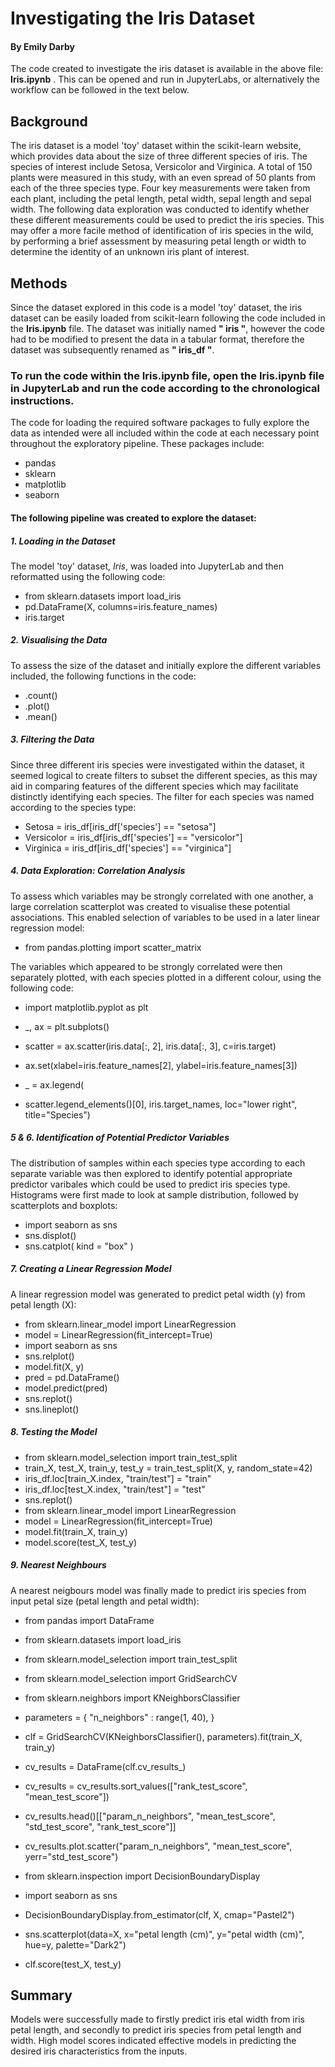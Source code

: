 # Investigating the Iris Dataset # 
#### By Emily Darby ####

The code created to investigate the iris dataset is available in the above file: **Iris.ipynb** . This can be opened and run in JupyterLabs, or alternatively the workflow can be followed in the text below.

## Background ##

The iris dataset is a model 'toy' dataset within the scikit-learn website, which provides data about the size of three different species of iris. The species of interest include Setosa, Versicolor and Virginica. A total of 150 plants were measured in this study, with an even spread of 50 plants from each of the three species type. Four key measurements were taken from each plant, including the petal length, petal width, sepal length and sepal width. 
The following data exploration was conducted to identify whether these different measurements could be used to predict the iris species. This may offer a more facile method of identification of iris species in the wild, by performing a brief assessment by measuring petal length or width to determine the identity of an unknown iris plant of interest.

## Methods ##

Since the dataset explored in this code is a model 'toy' dataset, the iris dataset can be easily loaded from scikit-learn following the code included in the **Iris.ipynb** file. The dataset was initially named **" iris "**, however the code had to be modified to present the data in a tabular format, therefore the dataset was subsequently renamed as **" iris_df "**.

 ### To run the code within the **Iris.ipynb** file, open the **Iris.ipynb** file in JupyterLab and run the code according to the chronological instructions. ###
 The code for loading the required software packages to fully explore the data as intended were all included within the code at each necessary point throughout the exploratory pipeline. 
These packages include:
- pandas
- sklearn
- matplotlib
- seaborn

#### The following pipeline was created to explore the dataset: ####

##### 1. Loading in the Dataset #####
The model 'toy' dataset, *Iris*, was loaded into JupyterLab and then reformatted using the following code:

 - from sklearn.datasets import load_iris
 - pd.DataFrame(X, columns=iris.feature_names)
 - iris.target

##### 2. Visualising the Data #####
To assess the size of the dataset and initially explore the different variables included, the following functions in the code:

- .count()
- .plot()
- .mean()

##### 3. Filtering the Data #####
Since three different iris species were investigated within the dataset, it seemed logical to create filters to subset the different species, as this may aid in comparing features of the different species which may facilitate distinctly identifying each species. The filter for each species was named according to the species type:

- Setosa = iris_df[iris_df['species'] == "setosa"]
- Versicolor = iris_df[iris_df['species'] == "versicolor"]
- Virginica = iris_df[iris_df['species'] == "virginica"]

##### 4. Data Exploration: Correlation Analysis #####
To assess which variables may be strongly correlated with one another, a large correlation scatterplot was created to visualise these potential associations. This enabled selection of variables to be used in a later linear regression model:

- from pandas.plotting import scatter_matrix

The variables which appeared to be strongly correlated were then separately plotted, with each species plotted in a different colour, using the following code:

- import matplotlib.pyplot as plt

- _, ax = plt.subplots()
- scatter = ax.scatter(iris.data[:, 2], iris.data[:, 3], c=iris.target)
- ax.set(xlabel=iris.feature_names[2], ylabel=iris.feature_names[3])
- _ = ax.legend(
- scatter.legend_elements()[0], iris.target_names, loc="lower right", title="Species")

##### 5 & 6. Identification of Potential Predictor Variables #####
The distribution of samples within each species type according to each separate variable was then explored to identify potential appropriate predictor varibales which could be used to predict iris species type. Histograms were first made to look at sample distribution, followed by scatterplots and boxplots:

- import seaborn as sns
- sns.displot()
- sns.catplot( kind = "box" )

##### 7. Creating a Linear Regression Model #####
A linear regression model was generated to predict petal width (y) from petal length (X):

- from sklearn.linear_model import LinearRegression
- model = LinearRegression(fit_intercept=True)
- import seaborn as sns 
- sns.relplot()
- model.fit(X, y)
- pred = pd.DataFrame()
- model.predict(pred)
- sns.replot()
- sns.lineplot()

#####  8. Testing the Model #####

- from sklearn.model_selection import train_test_split
- train_X, test_X, train_y, test_y = train_test_split(X, y, random_state=42)
- iris_df.loc[train_X.index, "train/test"] = "train"
- iris_df.loc[test_X.index, "train/test"] = "test"
- sns.replot()
- from sklearn.linear_model import LinearRegression
- model = LinearRegression(fit_intercept=True)
- model.fit(train_X, train_y)
- model.score(test_X, test_y)

##### 9. Nearest Neighbours #####
A nearest neigbours model was finally made to predict iris species from input petal size (petal length and petal width):

- from pandas import DataFrame
- from sklearn.datasets import load_iris
- from sklearn.model_selection import train_test_split

- from sklearn.model_selection import GridSearchCV
- from sklearn.neighbors import KNeighborsClassifier
- parameters = {
    "n_neighbors" : range(1, 40),
}
- clf = GridSearchCV(KNeighborsClassifier(), parameters).fit(train_X, train_y)

- cv_results = DataFrame(clf.cv_results_)
- cv_results = cv_results.sort_values(["rank_test_score", "mean_test_score"])
- cv_results.head()[["param_n_neighbors", "mean_test_score", "std_test_score", "rank_test_score"]]
- cv_results.plot.scatter("param_n_neighbors", "mean_test_score", yerr="std_test_score")

- from sklearn.inspection import DecisionBoundaryDisplay
- import seaborn as sns
- DecisionBoundaryDisplay.from_estimator(clf, X, cmap="Pastel2")
- sns.scatterplot(data=X, x="petal length (cm)", y="petal width (cm)", hue=y, palette="Dark2")
- clf.score(test_X, test_y)

## Summary ##
Models were successfully made to firstly predict iris etal width from iris petal length, and secondly to predict iris species from petal length and width. High model scores indicated effective models in predicting the desired iris characteristics from the inputs.





